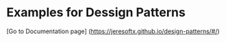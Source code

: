 # Examples for Dessign Patterns

[Go to Documentation page] (https://jeresoftx.github.io/design-patterns/#/)

